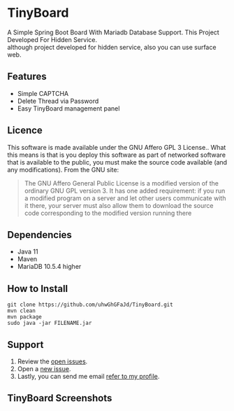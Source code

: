 # TinyBoard
A Simple Spring Boot Board With Mariadb Database Support. This Project Developed For Hidden Service.
<br>
although project developed for hidden service, also you can use surface web.

## Features
* Simple CAPTCHA
* Delete Thread via Password
* Easy TinyBoard management panel


## Licence
This software is made available under the GNU Affero GPL 3 License.. What this means is that is you deploy this software as part of networked software that is available to the public, you must make the source code available (and any modifications).
From the GNU site:
> The GNU Affero General Public License is a modified version of the ordinary GNU GPL version 3. It has one added requirement: if you run a modified program on a server and let other users communicate with it there, your server must also allow them to download the source code corresponding to the modified version running there

## Dependencies
* Java 11
* Maven
* MariaDB 10.5.4 higher

## How to Install
```
git clone https://github.com/uhwGhGFaJd/TinyBoard.git
mvn clean
mvn package 
sudo java -jar FILENAME.jar
```


## Support
 1. Review the [open issues](https://github.com/uhwGhGFaJd/TinyBoard/issues).
 2. Open a [new issue](https://github.com/uhwGhGFaJd/TinyBoard/issues/new).
 3. Lastly, you can send me email [refer to my profile](https://github.com/uhwGhGFaJd).
 
## TinyBoard Screenshots




